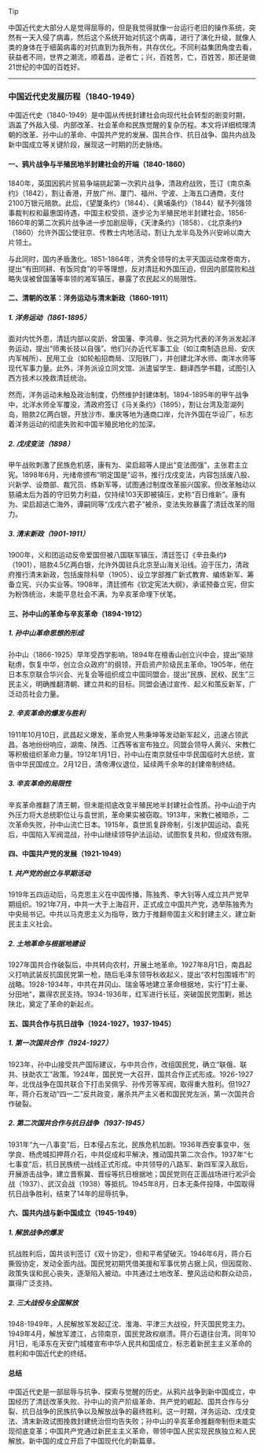 > [!Tip]
> 中国近代史大部分人是觉得屈辱的，但是我觉得就像一台运行老旧的操作系统，突然有一天入侵了病毒，然后这个系统开始对抗这个病毒，进行了演化升级，就像人类的身体在于细菌病毒的对抗直到为我所有，共存优化。不同利益集团角度去看，获益者不同，世界之潮流，顺着昌，逆者亡；兴，百姓苦，亡，百姓苦，那还是做21世纪的中国的百姓好。
---

### 中国近代史发展历程（1840-1949）

中国近代史（1840-1949）是中国从传统封建社会向现代社会转型的剧变时期，涵盖了外敌入侵、内部改革、社会革命和民族觉醒的复杂历程。本文将详细梳理清朝的改革、孙中山的革命、中国共产党的发展、国共合作、抗日战争、国共内战及新中国成立等关键阶段，展现这一时期的历史脉络。

#### 一、鸦片战争与半殖民地半封建社会的开端（1840-1860）
1840年，英国因鸦片贸易争端挑起第一次鸦片战争，清政府战败，签订《南京条约》（1842），割让香港，开放广州、厦门、福州、宁波、上海五口通商，支付2100万银元赔款。此后，《望厦条约》（1844）、《黄埔条约》（1844）赋予列强领事裁判权和最惠国待遇，中国主权受损，逐步沦为半殖民地半封建社会。1856-1860年的第二次鸦片战争进一步加剧屈辱，《天津条约》（1858）、《北京条约》（1860）允许外国公使驻京、传教士内地活动，割让九龙半岛及外兴安岭以南大片领土。

与此同时，国内矛盾激化。1851-1864年，洪秀全领导的太平天国运动席卷南方，提出“有田同耕、有饭同食”的平等理想，反对清廷和外国压迫，但因内部腐败和战略失误被曾国藩等率领的湘军镇压，暴露了农民起义的局限性。

#### 二、清朝的改革：洋务运动与清末新政（1860-1911）
##### 1. 洋务运动（1861-1895）
面对内忧外患，清廷内部以奕訢、曾国藩、李鸿章、张之洞为代表的洋务派发起洋务运动，提出“师夷长技以自强”。他们兴办近代军事工业（如江南制造总局、安庆内军械所）、民用工业（如轮船招商局、汉阳铁厂），并创建北洋水师、南洋水师等现代军事力量。此外，洋务派设立同文馆、派遣留学生、翻译西学书籍，试图引入西方技术以挽救清廷统治。

然而，洋务运动未触及政治制度，仍然维护封建体制。1894-1895年的甲午战争中，北洋水师全军覆没，清政府签订《马关条约》（1895），割让台湾及澎湖列岛，赔款2亿两白银，开放沙市、重庆等地为通商口岸，允许外国在华设厂，标志着洋务运动的彻底失败和中国半殖民地化的加深。

##### 2. 戊戌变法（1898）
甲午战败刺激了民族危机感，康有为、梁启超等人提出“变法图强”，主张君主立宪。1898年6月，光绪帝颁布“明定国是”诏书，推行戊戌变法，内容包括废八股、兴新学、设商部、裁冗员、练新军等，试图通过制度改革振兴国家。但改革触动以慈禧太后为首的守旧势力利益，仅持续103天即被镇压，史称“百日维新”。康有为、梁启超逃亡海外，谭嗣同等“戊戌六君子”被杀，变法失败暴露了清廷改革的阻力。

##### 3. 清末新政（1901-1911）
1900年，义和团运动反帝爱国但被八国联军镇压，清廷签订《辛丑条约》（1901），赔款4.5亿两白银，允许外国驻兵北京至山海关沿线。迫于压力，清政府推行清末新政，包括废除科举（1905）、设立学部推广新式教育、编练新军、筹备立宪、兴办实业等。1908年，清廷颁布《钦定宪法大纲》，承诺预备立宪，但实为粉饰统治，未能平息社会不满，为辛亥革命埋下伏笔。

#### 三、孙中山的革命与辛亥革命（1894-1912）
##### 1. 孙中山革命思想的形成
孙中山（1866-1925）早年受西学影响，1894年在檀香山创立兴中会，提出“驱除鞑虏，恢复中华，创立合众政府”的纲领，开启资产阶级民主革命。1905年，他在日本东京联合华兴会、光复会等组织成立中国同盟会，提出“民族、民权、民生”三民主义，明确推翻清朝、建立共和的目标。同盟会通过宣传、起义和策反新军，广泛动员社会力量。

##### 2. 辛亥革命的爆发与胜利
1911年10月10日，武昌起义爆发，革命党人熊秉坤等发动新军起义，迅速占领武昌。各地纷纷响应，湖南、陕西、江西等省宣布独立。同盟会领导人黄兴、宋教仁等积极组织革命力量。1912年1月1日，孙中山在南京就任中华民国临时大总统，宣告中华民国成立。2月12日，清帝溥仪退位，延续两千余年的封建帝制终结。

##### 3. 辛亥革命的局限性
辛亥革命推翻了清王朝，但未能彻底改变半殖民地半封建社会性质。孙中山迫于内外压力将大总统职位让与袁世凯，革命果实被窃取。1913年，宋教仁被暗杀，二次革命失败，孙中山流亡日本。1915年，袁世凯复辟帝制，引发护国运动。袁死后，中国陷入军阀混战，孙中山继续领导护法运动，试图恢复共和，但成效有限。

#### 四、中国共产党的发展（1921-1949）
##### 1. 共产党的创立与早期活动
1919年五四运动后，马克思主义在中国传播，陈独秀、李大钊等人成立共产党早期组织。1921年7月，中共一大于上海召开，正式成立中国共产党，选举陈独秀为中央局书记。中共以马克思主义为指导，致力于推翻帝国主义和封建主义，建立新民主主义社会。

##### 2. 土地革命与根据地建设
1927年国共合作破裂后，中共转向农村，开展土地革命。1927年8月1日，南昌起义打响武装反抗国民党第一枪，随后毛泽东领导秋收起义，提出“农村包围城市”的战略。1928-1934年，中共在井冈山、瑞金等地建立革命根据地，实行“打土豪、分田地”，赢得农民支持。1934-1936年，红军进行长征，突破国民党围剿，抵达陕北，奠定了革命的新起点。

#### 五、国共合作与抗日战争（1924-1927，1937-1945）
##### 1. 第一次国共合作（1924-1927）
1923年，孙中山接受共产国际建议，与中共合作，改组国民党，确立“联俄、联共、扶助农工”政策。1924年，国民党一大召开，国共合作正式形成。1926-1927年，北伐战争在国共联合下打击吴佩孚、孙传芳等军阀，取得重大胜利。但1927年，蒋介石发动“四一二”反共政变，屠杀共产主义者和国民党左派，第一次国共合作破裂。

##### 2. 第二次国共合作与抗日战争（1937-1945）
1931年“九一八事变”后，日本侵占东北，民族危机加剧。1936年西安事变中，张学良、杨虎城扣押蒋介石，中共促成和平解决，推动国共第二次合作。1937年“七七事变”后，抗日民族统一战线正式形成。中共领导的八路军、新四军深入敌后，开展游击战争，建立晋察冀、晋绥等抗日根据地；国民党则在正面战场进行淞沪会战（1937）、武汉会战（1938）等抵抗。1945年8月，日本无条件投降，中国取得抗日战争胜利，结束了14年的屈辱抗争。

#### 六、国共内战与新中国成立（1945-1949）
##### 1. 解放战争的爆发
抗战胜利后，国共谈判签订《双十协定》，但和平希望破灭。1946年6月，蒋介石撕毁协定，发动全面内战。国民党初期凭借美援和军事优势占据上风，但因腐败、政策失误和民心丧失，逐渐陷入被动。中共通过土地改革、整风运动和群众动员，赢得广泛支持。

##### 2. 三大战役与全国解放
1948-1949年，人民解放军发起辽沈、淮海、平津三大战役，歼灭国民党主力。1949年4月，解放军渡江，占领南京，国民党政权崩溃。蒋介石退往台湾。同年10月1日，毛泽东在天安门城楼宣布中华人民共和国成立，标志着新民主主义革命的胜利和中国近代史的终结。

#### 总结
中国近代史是一部屈辱与抗争、探索与觉醒的历史。从鸦片战争到新中国成立，中国经历了清廷改革失败、孙中山的资产阶级革命、共产党的崛起、国共合作与分裂、抗日战争的民族抗争以及解放战争的最终胜利。这一时期，洋务运动、戊戌变法、清末新政试图挽救封建统治但均告失败；孙中山的辛亥革命推翻帝制但未能实现彻底变革；中国共产党通过新民主主义革命，带领中国人民实现民族独立和人民解放。新中国的成立开启了中国现代化的新篇章。

